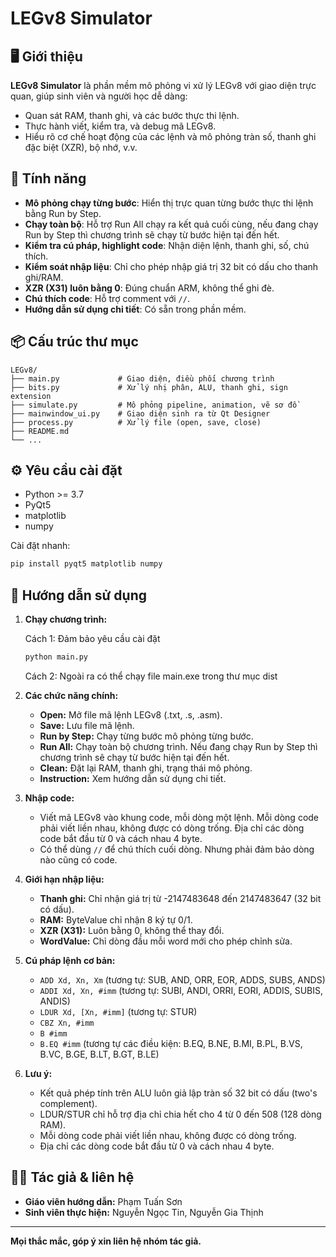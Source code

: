 # LEGv8 Simulator

## 🖥️ Giới thiệu

**LEGv8 Simulator** là phần mềm mô phỏng vi xử lý LEGv8 với giao diện trực quan, giúp sinh viên và người học dễ dàng:

- Quan sát RAM, thanh ghi, và các bước thực thi lệnh.
- Thực hành viết, kiểm tra, và debug mã LEGv8.
- Hiểu rõ cơ chế hoạt động của các lệnh và mô phỏng tràn số, thanh ghi đặc biệt (XZR), bộ nhớ, v.v.

## 🚀 Tính năng

- **Mô phỏng chạy từng bước**: Hiển thị trực quan từng bước thực thi lệnh bằng Run by Step.
- **Chạy toàn bộ**: Hỗ trợ Run All chạy ra kết quả cuối cùng, nếu đang chạy Run by Step thì chương trình sẽ chạy từ bước hiện tại đến hết.
- **Kiểm tra cú pháp, highlight code**: Nhận diện lệnh, thanh ghi, số, chú thích.
- **Kiểm soát nhập liệu**: Chỉ cho phép nhập giá trị 32 bit có dấu cho thanh ghi/RAM.
- **XZR (X31) luôn bằng 0**: Đúng chuẩn ARM, không thể ghi đè.
- **Chú thích code**: Hỗ trợ comment với `//`.
- **Hướng dẫn sử dụng chi tiết**: Có sẵn trong phần mềm.

## 📦 Cấu trúc thư mục

```
LEGv8/
├── main.py             # Giao diện, điều phối chương trình
├── bits.py             # Xử lý nhị phân, ALU, thanh ghi, sign extension
├── simulate.py         # Mô phỏng pipeline, animation, vẽ sơ đồ
├── mainwindow_ui.py    # Giao diện sinh ra từ Qt Designer
├── process.py          # Xử lý file (open, save, close)
├── README.md
└── ...
```

## ⚙️ Yêu cầu cài đặt

- Python >= 3.7
- PyQt5
- matplotlib
- numpy

Cài đặt nhanh:

```bash
pip install pyqt5 matplotlib numpy
```

## 📝 Hướng dẫn sử dụng

1. **Chạy chương trình:**
   
   Cách 1:
   Đảm bảo yêu cầu cài đặt

   ```bash
   python main.py
   ```

   Cách 2:
   Ngoài ra có thể chạy file main.exe trong thư mục dist

3. **Các chức năng chính:**

   - **Open:** Mở file mã lệnh LEGv8 (.txt, .s, .asm).
   - **Save:** Lưu file mã lệnh.
   - **Run by Step:** Chạy từng bước mô phỏng từng bước.
   - **Run All:** Chạy toàn bộ chương trình. Nếu đang chạy Run by Step thì chương trình sẽ chạy từ bước hiện tại đến hết.
   - **Clean:** Đặt lại RAM, thanh ghi, trạng thái mô phỏng.
   - **Instruction:** Xem hướng dẫn sử dụng chi tiết.

4. **Nhập code:**

   - Viết mã LEGv8 vào khung code, mỗi dòng một lệnh. Mỗi dòng code phải viết liền nhau, không được có dòng trống. Địa chỉ các dòng code bắt đầu từ 0 và cách nhau 4 byte.
   - Có thể dùng `//` để chú thích cuối dòng. Nhưng phải đảm bảo dòng nào cũng có code.

5. **Giới hạn nhập liệu:**

   - **Thanh ghi:** Chỉ nhận giá trị từ -2147483648 đến 2147483647 (32 bit có dấu).
   - **RAM:** ByteValue chỉ nhận 8 ký tự 0/1.
   - **XZR (X31):** Luôn bằng 0, không thể thay đổi.
   - **WordValue:** Chỉ dòng đầu mỗi word mới cho phép chỉnh sửa.

6. **Cú pháp lệnh cơ bản:**

   - `ADD Xd, Xn, Xm` (tương tự: SUB, AND, ORR, EOR, ADDS, SUBS, ANDS)
   - `ADDI Xd, Xn, #imm` (tương tự: SUBI, ANDI, ORRI, EORI, ADDIS, SUBIS, ANDIS)
   - `LDUR Xd, [Xn, #imm]` (tương tự: STUR)
   - `CBZ Xn, #imm`
   - `B #imm`
   - `B.EQ #imm` (tương tự các điều kiện: B.EQ, B.NE, B.MI, B.PL, B.VS, B.VC, B.GE, B.LT, B.GT, B.LE)

7. **Lưu ý:**
   - Kết quả phép tính trên ALU luôn giả lập tràn số 32 bit có dấu (two's complement).
   - LDUR/STUR chỉ hỗ trợ địa chỉ chia hết cho 4 từ 0 đến 508 (128 dòng RAM).
   - Mỗi dòng code phải viết liền nhau, không được có dòng trống.
   - Địa chỉ các dòng code bắt đầu từ 0 và cách nhau 4 byte.

## 👨‍💻 Tác giả & liên hệ

- **Giáo viên hướng dẫn:** Phạm Tuấn Sơn
- **Sinh viên thực hiện:** Nguyễn Ngọc Tin, Nguyễn Gia Thịnh

---

**Mọi thắc mắc, góp ý xin liên hệ nhóm tác giả.**
